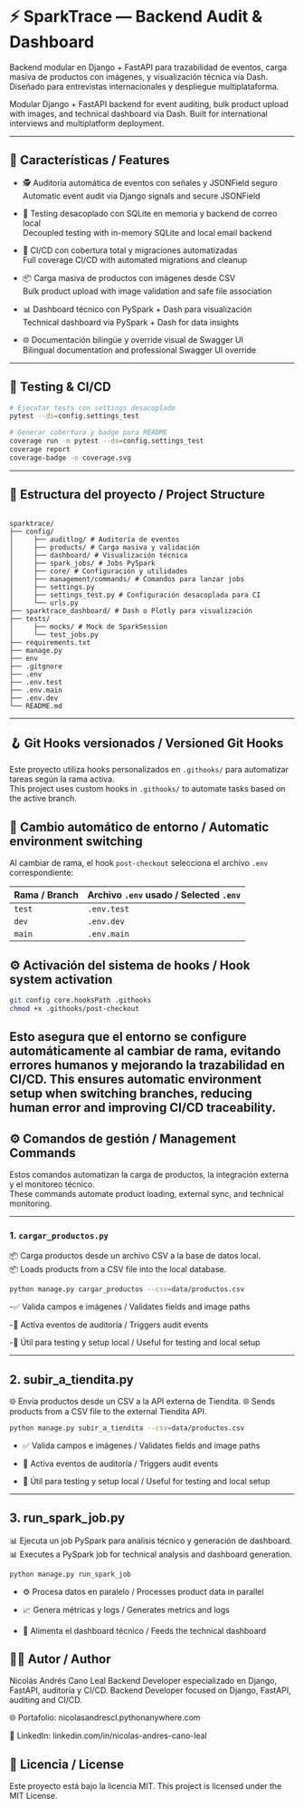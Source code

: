 # ⚡ SparkTrace — Backend Audit & Dashboard

Backend modular en Django + FastAPI para trazabilidad de eventos, carga masiva de productos con imágenes, y visualización técnica vía Dash. Diseñado para entrevistas internacionales y despliegue multiplataforma.

Modular Django + FastAPI backend for event auditing, bulk product upload with images, and technical dashboard via Dash. Built for international interviews and multiplatform deployment.

---

## 🧠 Características / Features

- 🕵️ Auditoría automática de eventos con señales y JSONField seguro  
  Automatic event audit via Django signals and secure JSONField

- 🧪 Testing desacoplado con SQLite en memoria y backend de correo local  
  Decoupled testing with in-memory SQLite and local email backend

- 🚀 CI/CD con cobertura total y migraciones automatizadas  
  Full coverage CI/CD with automated migrations and cleanup

- 📦 Carga masiva de productos con imágenes desde CSV  
  Bulk product upload with image validation and safe file association

- 📊 Dashboard técnico con PySpark + Dash para visualización  
  Technical dashboard via PySpark + Dash for data insights

- 🌐 Documentación bilingüe y override visual de Swagger UI  
  Bilingual documentation and professional Swagger UI override

---

## 🧪 Testing & CI/CD

```bash
# Ejecutar tests con settings desacoplado
pytest --ds=config.settings_test

# Generar cobertura y badge para README
coverage run -m pytest --ds=config.settings_test
coverage report
coverage-badge -o coverage.svg
```

---

## 📁 Estructura del proyecto / Project Structure
```
 
sparktrace/ 
├── config/ 
│     ├── auditlog/ # Auditoría de eventos 
│     ├── products/ # Carga masiva y validación 
│     ├── dashboard/ # Visualización técnica 
│     ├── spark_jobs/ # Jobs PySpark 
│     ├── core/ # Configuración y utilidades 
│     ├── management/commands/ # Comandos para lanzar jobs 
│     ├── settings.py 
│     ├── settings_test.py # Configuración desacoplada para CI 
│     └── urls.py 
├── sparktrace_dashboard/ # Dash o Plotly para visualización 
├── tests/ 
│     ├── mocks/ # Mock de SparkSession 
│     └── test_jobs.py 
├── requirements.txt 
├── manage.py 
├── env
├── .gitgnore 
├── .env
├── .env.test
├── .env.main
├── .env.dev
└── README.md 
```


---


## 🪝 Git Hooks versionados / Versioned Git Hooks

Este proyecto utiliza hooks personalizados en `.githooks/` para automatizar tareas según la rama activa.  
This project uses custom hooks in `.githooks/` to automate tasks based on the active branch.

## 🔄 Cambio automático de entorno / Automatic environment switching

Al cambiar de rama, el hook `post-checkout` selecciona el archivo `.env` correspondiente:

| Rama / Branch | Archivo `.env` usado / Selected `.env` |
|---------------|----------------------------------------|
| `test`        | `.env.test`                            |
| `dev`         | `.env.dev`                             |
| `main`        | `.env.main`                            |

## ⚙️ Activación del sistema de hooks / Hook system activation

```bash
git config core.hooksPath .githooks
chmod +x .githooks/post-checkout
```
Esto asegura que el entorno se configure automáticamente al cambiar de rama, evitando errores humanos y mejorando la trazabilidad en CI/CD. 
This ensures automatic environment setup when switching branches, reducing human error and improving CI/CD traceability.
---

## ⚙️ Comandos de gestión / Management Commands

Estos comandos automatizan la carga de productos, la integración externa y el monitoreo técnico.  
These commands automate product loading, external sync, and technical monitoring.

---

### 1. `cargar_productos.py`

📦 Carga productos desde un archivo CSV a la base de datos local.  
📦 Loads products from a CSV file into the local database.

```bash
python manage.py cargar_productos --csv=data/productos.csv
```
-✅ Valida campos e imágenes / Validates fields and image paths

-🔁 Activa eventos de auditoría / Triggers audit events

-🧪 Útil para testing y setup local / Useful for testing and local setup

---

## 2. subir_a_tiendita.py
🌐 Envía productos desde un CSV a la API externa de Tiendita. 🌐 Sends products from a CSV file to the external Tiendita API.

```bash
python manage.py subir_a_tiendita --csv=data/productos.csv
```
- ✅ Valida campos e imágenes / Validates fields and image paths

- 🔁 Activa eventos de auditoría / Triggers audit events

- 🧪 Útil para testing y setup local / Useful for testing and local setup

---

## 3. run_spark_job.py
📊 Ejecuta un job PySpark para análisis técnico y generación de dashboard. 📊 Executes a PySpark job for technical analysis and dashboard generation.

```bash   
python manage.py run_spark_job
```
- ⚙️ Procesa datos en paralelo / Processes product data in parallel

- 📈 Genera métricas y logs / Generates metrics and logs

- 📡 Alimenta el dashboard técnico / Feeds the technical dashboard

## 👨‍💻 Autor / Author
Nicolás Andrés Cano Leal Backend Developer especializado en Django, FastAPI, auditoría y CI/CD. Backend Developer focused on Django, FastAPI, auditing and CI/CD.

🌐 Portafolio: nicolasandrescl.pythonanywhere.com

💼 LinkedIn: linkedin.com/in/nicolas-andres-cano-leal

## 📜 Licencia / License
Este proyecto está bajo la licencia MIT. This project is licensed under the MIT License.